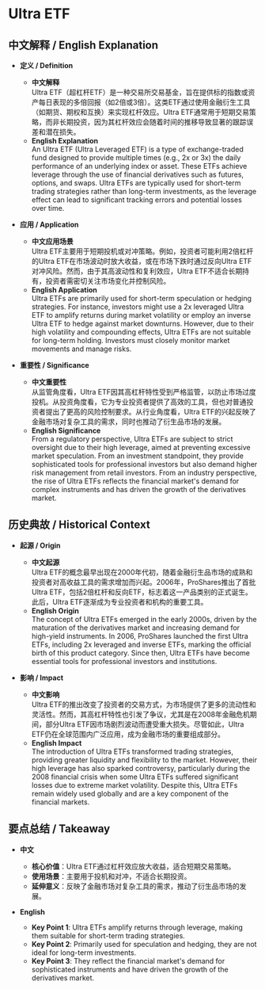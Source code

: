 # Ultra ETF

## 中文解释 / English Explanation

* **定义 / Definition**  
  - **中文解释**  
    Ultra ETF（超杠杆ETF）是一种交易所交易基金，旨在提供标的指数或资产每日表现的多倍回报（如2倍或3倍）。这类ETF通过使用金融衍生工具（如期货、期权和互换）来实现杠杆效应。Ultra ETF通常用于短期交易策略，而非长期投资，因为其杠杆效应会随着时间的推移导致显著的跟踪误差和潜在损失。  
  - **English Explanation**  
    An Ultra ETF (Ultra Leveraged ETF) is a type of exchange-traded fund designed to provide multiple times (e.g., 2x or 3x) the daily performance of an underlying index or asset. These ETFs achieve leverage through the use of financial derivatives such as futures, options, and swaps. Ultra ETFs are typically used for short-term trading strategies rather than long-term investments, as the leverage effect can lead to significant tracking errors and potential losses over time.

* **应用 / Application**  
  - **中文应用场景**  
    Ultra ETF主要用于短期投机或对冲策略。例如，投资者可能利用2倍杠杆的Ultra ETF在市场波动时放大收益，或在市场下跌时通过反向Ultra ETF对冲风险。然而，由于其高波动性和复利效应，Ultra ETF不适合长期持有，投资者需密切关注市场变化并控制风险。  
  - **English Application**  
    Ultra ETFs are primarily used for short-term speculation or hedging strategies. For instance, investors might use a 2x leveraged Ultra ETF to amplify returns during market volatility or employ an inverse Ultra ETF to hedge against market downturns. However, due to their high volatility and compounding effects, Ultra ETFs are not suitable for long-term holding. Investors must closely monitor market movements and manage risks.

* **重要性 / Significance**  
  - **中文重要性**  
    从监管角度看，Ultra ETF因其高杠杆特性受到严格监管，以防止市场过度投机。从投资角度看，它为专业投资者提供了高效的工具，但也对普通投资者提出了更高的风险控制要求。从行业角度看，Ultra ETF的兴起反映了金融市场对复杂工具的需求，同时也推动了衍生品市场的发展。  
  - **English Significance**  
    From a regulatory perspective, Ultra ETFs are subject to strict oversight due to their high leverage, aimed at preventing excessive market speculation. From an investment standpoint, they provide sophisticated tools for professional investors but also demand higher risk management from retail investors. From an industry perspective, the rise of Ultra ETFs reflects the financial market's demand for complex instruments and has driven the growth of the derivatives market.

## 历史典故 / Historical Context

* **起源 / Origin**  
  - **中文起源**  
    Ultra ETF的概念最早出现在2000年代初，随着金融衍生品市场的成熟和投资者对高收益工具的需求增加而兴起。2006年，ProShares推出了首批Ultra ETF，包括2倍杠杆和反向ETF，标志着这一产品类别的正式诞生。此后，Ultra ETF逐渐成为专业投资者和机构的重要工具。  
  - **English Origin**  
    The concept of Ultra ETFs emerged in the early 2000s, driven by the maturation of the derivatives market and increasing demand for high-yield instruments. In 2006, ProShares launched the first Ultra ETFs, including 2x leveraged and inverse ETFs, marking the official birth of this product category. Since then, Ultra ETFs have become essential tools for professional investors and institutions.

* **影响 / Impact**  
  - **中文影响**  
    Ultra ETF的推出改变了投资者的交易方式，为市场提供了更多的流动性和灵活性。然而，其高杠杆特性也引发了争议，尤其是在2008年金融危机期间，部分Ultra ETF因市场剧烈波动而遭受重大损失。尽管如此，Ultra ETF仍在全球范围内广泛应用，成为金融市场的重要组成部分。  
  - **English Impact**  
    The introduction of Ultra ETFs transformed trading strategies, providing greater liquidity and flexibility to the market. However, their high leverage has also sparked controversy, particularly during the 2008 financial crisis when some Ultra ETFs suffered significant losses due to extreme market volatility. Despite this, Ultra ETFs remain widely used globally and are a key component of the financial markets.

## 要点总结 / Takeaway

* **中文**  
  - **核心价值**：Ultra ETF通过杠杆效应放大收益，适合短期交易策略。  
  - **使用场景**：主要用于投机和对冲，不适合长期投资。  
  - **延伸意义**：反映了金融市场对复杂工具的需求，推动了衍生品市场的发展。  

* **English**  
  - **Key Point 1**: Ultra ETFs amplify returns through leverage, making them suitable for short-term trading strategies.  
  - **Key Point 2**: Primarily used for speculation and hedging, they are not ideal for long-term investments.  
  - **Key Point 3**: They reflect the financial market's demand for sophisticated instruments and have driven the growth of the derivatives market.